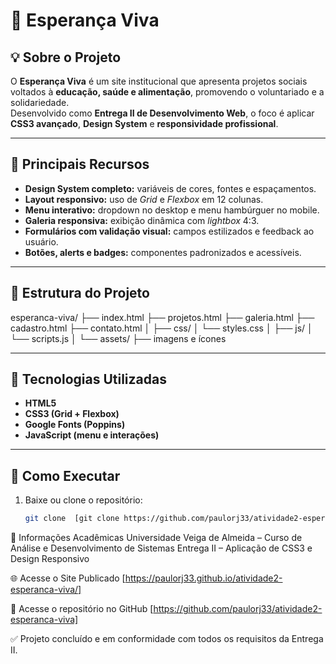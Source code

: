# 🌿 Esperança Viva

## 💡 Sobre o Projeto
O **Esperança Viva** é um site institucional que apresenta projetos sociais voltados à **educação, saúde e alimentação**, promovendo o voluntariado e a solidariedade.  
Desenvolvido como **Entrega II de Desenvolvimento Web**, o foco é aplicar **CSS3 avançado**, **Design System** e **responsividade profissional**.

---

## 🎨 Principais Recursos
- **Design System completo:** variáveis de cores, fontes e espaçamentos.  
- **Layout responsivo:** uso de *Grid* e *Flexbox* em 12 colunas.  
- **Menu interativo:** dropdown no desktop e menu hambúrguer no mobile.  
- **Galeria responsiva:** exibição dinâmica com *lightbox* 4:3.  
- **Formulários com validação visual:** campos estilizados e feedback ao usuário.  
- **Botões, alerts e badges:** componentes padronizados e acessíveis.  

---

## 📁 Estrutura do Projeto
esperanca-viva/
├── index.html
├── projetos.html
├── galeria.html
├── cadastro.html
├── contato.html
│
├── css/
│ └── styles.css
│
├── js/
│ └── scripts.js
│
└── assets/
├── imagens e ícones


---

## 🧰 Tecnologias Utilizadas
- **HTML5**
- **CSS3 (Grid + Flexbox)**
- **Google Fonts (Poppins)**
- **JavaScript (menu e interações)**

---

## 🚀 Como Executar
1. Baixe ou clone o repositório:  
   ```bash
   git clone  [git clone https://github.com/paulorj33/atividade2-esperanca-viva]


🏫 Informações Acadêmicas
Universidade Veiga de Almeida – Curso de Análise e Desenvolvimento de Sistemas
Entrega II – Aplicação de CSS3 e Design Responsivo

🌐 Acesse o Site Publicado [https://paulorj33.github.io/atividade2-esperanca-viva/]

🔗 Acesse o repositório no GitHub [https://github.com/paulorj33/atividade2-esperanca-viva]

✅ Projeto concluído e em conformidade com todos os requisitos da Entrega II.


